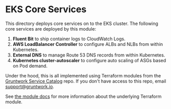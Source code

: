 # EKS Core Services

This directory deploys core services on to the EKS cluster. The following core services are deployed by this module:

1. **Fluent Bit** to ship container logs to CloudWatch Logs.
1. **AWS LoadBalancer Controller** to configure ALBs and NLBs from within Kubernetes.
1. **External DNS**  to manage Route 53 DNS records from within Kubernetes.
1. **Kubernetes cluster-autoscaler** to configure auto scaling of ASGs based on Pod demand.

Under the hood, this is all implemented using Terraform modules from the [Gruntwork Service
Catalog](https://github.com/gruntwork-io/terraform-aws-service-catalog) repo. If you don't have access to this repo, email
[support@gruntwork.io](mailto:support@gruntwork.io).

See [the module docs](https://github.com/gruntwork-io/terraform-aws-service-catalog/tree/v0.70.0/modules/services/eks-core-services) for more
information about the underlying Terraform module.
